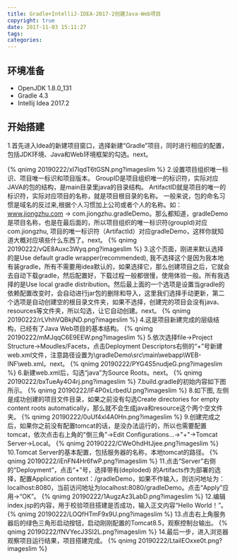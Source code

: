 ```yaml
---
title: Gradle+IntelliJ-IDEA-2017-2创建Java-Web项目
copyright: true
date: 2017-11-03 15:11:27
tags:
categories:
---
```


## 环境准备

- OpenJDK 1.8.0_131
- Gradle 4.3
- Intellij Idea 2017.2

## 开始搭建

1.首先进入Idea的新建项目窗口，选择新建“Gradle”项目，同时进行相应的配置，包括JDK环境、Java和Web环境框架的勾选。next。
<!-- more -->
{% qnimg 20190222/xI7lqdT6tGSN.png?imageslim %}
2.设置项目组织唯一标识、项目唯一标识和项目版本。
GroupID是项目组织唯一的标识符，实际对应JAVA的包的结构，是main目录里java的目录结构。 
ArtifactID就是项目的唯一的标识符，实际对应项目的名称，就是项目根目录的名称。
一般来说，包的命名习惯是域名的反过来,根据个人习惯加上公司或者个人的名称。如：www.jiongzhu.com -> com.jiongzhu.gradleDemo。那么都知道，gradleDemo是项目名称，也是在最后面的，所以项目组织的唯一标识符(groupId)对应com.jiongzhu, 项目的唯一标识符（ArtifactId）对应gradleDemo，这样你就知道大概对应填些什么东西了。next。
{% qnimg 20190222/vQE8Auxc3Wyq.png?imageslim %}
3.这个页面，刚进来默认选择的是Use default gradle wrapper(recommended), 我不选择这个是因为我本地有装gradle，所有不需要用idea默认的，如果选择它，那么创建项目之后，它就会去自动下载gradle，然后配置好，下载过程一般都很慢，使用体验一般。所有我选择的是Use local gradle distribution。然后最上面的一个选项是设置当gradle的依赖配置改变时，会自动进行jar包的删除和导入，这里我们选择手动更新，第二个选项是自动创建空的根目录文件夹，如果不选择，创建完的项目会没有java、resources等文件夹，所以勾选，让它自动创建。next。
{% qnimg 20190222/rLVhhVQBkjND.png?imageslim %}
4.这是项目新建完成的层级结构，已经有了Java Web项目的基本结构。
{% qnimg 20190222/mMJqqC6E9EEW.png?imageslim %}
5.依次选择file->Project Structure->Moudles/Facets，点击Deployment Descriptors右侧的“+”号新建web.xml文件，注意路径设置为\gradleDemo\src\main\webapp\WEB-INF\web.xml。next。
{% qnimg 20190222/PYG4S5nudjeG.png?imageslim %}
6.新建web.xml后，勾选“java”为Source Roots。next。
{% qnimg 20190222/bxTueAy4O4rj.png?imageslim %}
7.build.gradle的初始内容如下图所示。
{% qnimg 20190222/lF4P0xLrbedU.png?imageslim %}
8.如下图, 左侧是成功创建的项目文件目录，如果之前没有勾选Create directories for empty content roots automatically，那么就不会生成java和resource这个两个空文件夹。
{% qnimg 20190222/0uUf4xl4A0Hn.png?imageslim %}
9.创建完成之后，如果你之前没有配置tomcat的话，是没办法运行的，所以也需要配置tomcat，依次点击右上角的"倒三角"->Edit Configurations...->"+"->Tomcat Server->Local。
{% qnimg 20190222/CWeOhdHtJjee.png?imageslim %}
10.Tomcat Server的基本配置，包括服务器的名称，本地tomcat的路径。
{% qnimg 20190222/iEnFN4Hr6fwP.png?imageslim %}
11.点击“Server”右侧的“Deployment”，点击“+”号，选择带有(deploded) 的Artifacts作为部署的选择，配置Application context：/gradleDemo，如果不作输入，则访问地址为：localhost:8080，当前访问地址为localhost:8080/gradleDemo。点击“Apply”应用->“OK”。
{% qnimg 20190222/1AugzAz3LabD.png?imageslim %}
12.编辑index.jsp的内容，用于校验项目搭建是否成功，输入正文内容“Hello World！”。
{% qnimg 20190222/LOQfHTmF9x9U.png?imageslim %}
13.点击右上角服务器后的绿色三角形启动按钮，启动刚刚配置的Tomcat8.5，观察控制台输出。
{% qnimg 20190222/fNVYecJ3SI2L.png?imageslim %}
14.最后一步，进入浏览器观察项目运行结果，项目搭建完成。
{% qnimg 20190222/LtailEOxxe0t.png?imageslim %}
